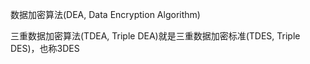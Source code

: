 数据加密算法(DEA, Data Encryption Algorithm)









三重数据加密算法(TDEA, Triple DEA)就是三重数据加密标准(TDES, Triple DES)，也称3DES
